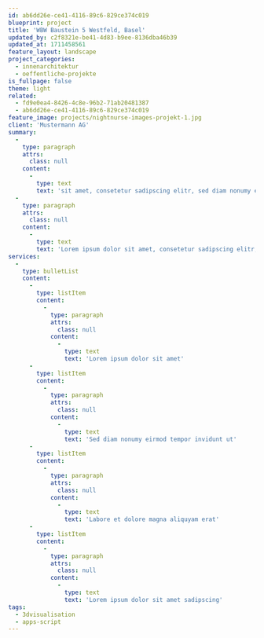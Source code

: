 ```yaml
---
id: ab6dd26e-ce41-4116-89c6-829ce374c019
blueprint: project
title: 'WBW Baustein 5 Westfeld, Basel'
updated_by: c2f8321e-be41-4d83-b9ee-8136dba46b39
updated_at: 1711458561
feature_layout: landscape
project_categories:
  - innenarchitektur
  - oeffentliche-projekte
is_fullpage: false
theme: light
related:
  - fd9e0ea4-8426-4c8e-96b2-71ab20481387
  - ab6dd26e-ce41-4116-89c6-829ce374c019
feature_image: projects/nightnurse-images-projekt-1.jpg
client: 'Mustermann AG'
summary:
  -
    type: paragraph
    attrs:
      class: null
    content:
      -
        type: text
        text: 'sit amet, consetetur sadipscing elitr, sed diam nonumy eirmod tempor invidunt ut labore et dolore magna aliquyam erat, sed diam voluptua lorem ipsum atuem.'
  -
    type: paragraph
    attrs:
      class: null
    content:
      -
        type: text
        text: 'Lorem ipsum dolor sit amet, consetetur sadipscing elitr, sed diam nonumy eirmod tempor invidunt ut labore et dolore magna aliquyam erat, sed diam voluptua lorem ipsum atuem.'
services:
  -
    type: bulletList
    content:
      -
        type: listItem
        content:
          -
            type: paragraph
            attrs:
              class: null
            content:
              -
                type: text
                text: 'Lorem ipsum dolor sit amet'
      -
        type: listItem
        content:
          -
            type: paragraph
            attrs:
              class: null
            content:
              -
                type: text
                text: 'Sed diam nonumy eirmod tempor invidunt ut'
      -
        type: listItem
        content:
          -
            type: paragraph
            attrs:
              class: null
            content:
              -
                type: text
                text: 'Labore et dolore magna aliquyam erat'
      -
        type: listItem
        content:
          -
            type: paragraph
            attrs:
              class: null
            content:
              -
                type: text
                text: 'Lorem ipsum dolor sit amet sadipscing'
tags:
  - 3dvisualisation
  - apps-script
---
```

